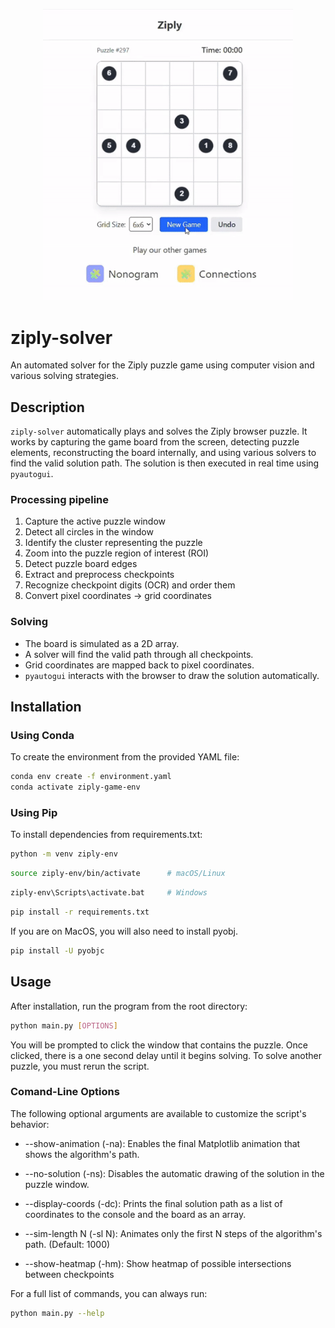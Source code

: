 <p align="center">
  <img src="assets/demo.gif" alt="Ziply Solver Demo" width="400"/>
</p>

# ziply-solver
An automated solver for the Ziply puzzle game using computer vision and various solving strategies.

## Description
`ziply-solver` automatically plays and solves the Ziply browser puzzle. It works by capturing the game board from the screen, detecting puzzle elements, reconstructing the board internally, and using various solvers to find the valid solution path. The solution is then executed in real time using `pyautogui`.

### Processing pipeline
1. Capture the active puzzle window
2. Detect all circles in the window
3. Identify the cluster representing the puzzle
4. Zoom into the puzzle region of interest (ROI)  
5. Detect puzzle board edges  
6. Extract and preprocess checkpoints  
7. Recognize checkpoint digits (OCR) and order them  
8. Convert pixel coordinates → grid coordinates  

### Solving
- The board is simulated as a 2D array.  
- A solver will find the valid path through all checkpoints.  
- Grid coordinates are mapped back to pixel coordinates.  
- `pyautogui` interacts with the browser to draw the solution automatically.

## Installation

### Using Conda
To create the environment from the provided YAML file:

```bash
conda env create -f environment.yaml
conda activate ziply-game-env
```
### Using Pip
To install dependencies from requirements.txt:

```bash
python -m venv ziply-env
```
```bash
source ziply-env/bin/activate      # macOS/Linux
```
```bash
ziply-env\Scripts\activate.bat     # Windows
```
```bash
pip install -r requirements.txt
```
If you are on MacOS, you will also need to install pyobj.
```bash
pip install -U pyobjc
```

## Usage

After installation, run the program from the root directory:
```bash
python main.py [OPTIONS]
```
You will be prompted to click the window that contains the puzzle. Once clicked, there is a one second delay until it begins solving. To solve another puzzle, you must rerun the script.

### Comand-Line Options

The following optional arguments are available to customize the script's behavior:

- --show-animation (-na): Enables the final Matplotlib animation that shows the algorithm's path.

- --no-solution (-ns): Disables the automatic drawing of the solution in the puzzle window.

- --display-coords (-dc): Prints the final solution path as a list of coordinates to the console and the board as an array.

- --sim-length N (-sl N): Animates only the first N steps of the algorithm's path. (Default: 1000)

- --show-heatmap (-hm): Show heatmap of possible intersections between checkpoints

For a full list of commands, you can always run:
```bash
python main.py --help
```
